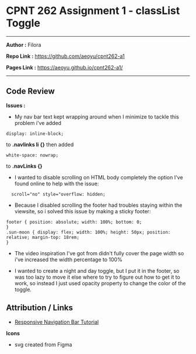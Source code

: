 # CPNT 262 Assignment 1 - classList Toggle

---

**Author :** Filora

**Repo Link :** https://github.com/aeoyu/cpnt262-a1

**Pages Link :** https://aeoyu.github.io/cpnt262-a1/

---

## Code Review

**Issues :**

- My nav bar text kept wrapping around when I minimize to tackle this problem i've added

```
display: inline-block;
```

to **.navlinks li {}** then added

```
white-space: nowrap;
```

to **.navLinks {}**

- I wanted to disable scrolling on HTML body completely the option I've found online to help with the issue:

```
  scroll="no" style="overflow: hidden;
```

- Because I disabled scrolling the footer had troubles staying within the viewsite, so i solved this issue by making a sticky footer:

```
footer { position: absolute; width: 100%; bottom: 0;
}
.sun-moon { display: flex; width: 100%; height: 50px; position: relative; margin-top: 18rem;
}
```

- The video inspiration I've got from didn't fully cover the page width so i've increased the width percentage to 100%

- I wanted to create a night and day toggle, but I put it in the footer, so was too lazy to move it else where to try to figure out how to get it to work, so instead I just used opacity property to change the color of the toggle.

## Attribution / Links

- [Responsive Navigation Bar Tutorial](https://www.youtube.com/watch?v=gXkqy0b4M5g&t=645s)

**Icons**

- svg created from Figma
